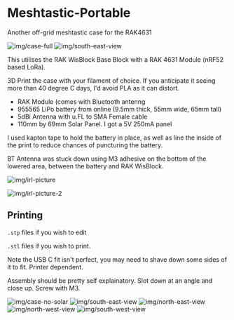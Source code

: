 # Meshtastic-Portable
Another off-grid meshtastic case for the RAK4631

![img/case-full](./img/case-full.png)
![img/south-east-view](./img/se.png)

This utilises the RAK WisBlock Base Block with a RAK 4631 Module (nRF52 based LoRa).

3D Print the case with your filament of choice. If you anticipate it seeing more than 40 degree C days, I'd avoid PLA as it can distort.

- RAK Module (comes with Bluetooth antenng
- 955565 LiPo battery from online (9.5mm thick, 55mm wide, 65mm tall)
- 5dBi Antenna with u.FL to SMA Female cable
- 110mm by 69mm Solar Panel. I got a 5V 250mA panel

I used kapton tape to hold the battery in place, as well as line the inside of the print to reduce chances of puncturing the battery.

BT Antenna was stuck down using M3 adhesive on the bottom of the lowered area, between the battery and RAK WisBlock.

![img/irl-picture](./img/irl.png)

![img/irl-picture-2](./img/irl-done.jpg)

## Printing 
`.stp` files if you wish to edit

`.stl` files if you wish to print.

Note the USB C fit isn't perfect, you may need to shave down some sides of it to fit. Printer dependent.

Assembly should be pretty self explainatory. Slot down at an angle and close up. Screw with M3.




![img/case-no-solar](./img/case-no-solar.png)
![img/south-east-view](./img/se.png)
![img/north-east-view](./img/ne.png)
![img/north-west-view](./img/nw.png)
![img/south-west-view](./img/sw.png)
